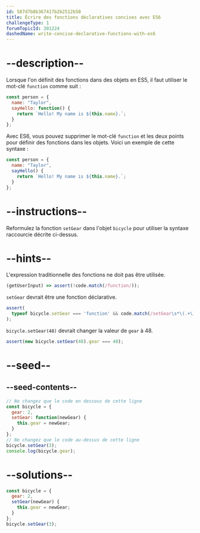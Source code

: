 ```yaml
---
id: 587d7b8b367417b2b2512b50
title: Écrire des fonctions déclaratives concises avec ES6
challengeType: 1
forumTopicId: 301224
dashedName: write-concise-declarative-functions-with-es6
---
```


# --description--

Lorsque l'on définit des fonctions dans des objets en ES5, il faut utiliser le mot-clé `function` comme suit :

```js
const person = {
  name: "Taylor",
  sayHello: function() {
    return `Hello! My name is ${this.name}.`;
  }
};
```

Avec ES6, vous pouvez supprimer le mot-clé `function` et les deux points pour définir des fonctions dans les objets. Voici un exemple de cette syntaxe :

```js
const person = {
  name: "Taylor",
  sayHello() {
    return `Hello! My name is ${this.name}.`;
  }
};
```

# --instructions--

Reformulez la fonction `setGear` dans l'objet `bicycle` pour utiliser la syntaxe raccourcie décrite ci-dessus.

# --hints--

L'expression traditionnelle des fonctions ne doit pas être utilisée.

```js
(getUserInput) => assert(!code.match(/function/));
```

`setGear` devrait être une fonction déclarative.

```js
assert(
  typeof bicycle.setGear === 'function' && code.match(/setGear\s*\(.+\)\s*\{/)
);
```

`bicycle.setGear(48)` devrait changer la valeur de `gear` à 48.

```js
assert(new bicycle.setGear(48).gear === 48);
```

# --seed--

## --seed-contents--

```js
// Ne changez que le code en dessous de cette ligne
const bicycle = {
  gear: 2,
  setGear: function(newGear) {
    this.gear = newGear;
  }
};
// Ne changez que le code au-dessus de cette ligne
bicycle.setGear(3);
console.log(bicycle.gear);
```

# --solutions--

```js
const bicycle = {
  gear: 2,
  setGear(newGear) {
    this.gear = newGear;
  }
};
bicycle.setGear(3);
```
